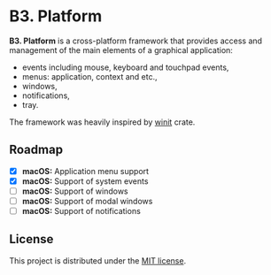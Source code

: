 # B3. Platform

**B3. Platform** is a cross-platform framework that provides access and management of the main elements of a graphical application:
- events including mouse, keyboard and touchpad events,
- menus: application, context and etc.,
- windows,
- notifications,
- tray.

The framework was heavily inspired by [winit][winit] crate.

## Roadmap

- [x] **macOS:** Application menu support
- [x] **macOS:** Support of system events
- [ ] **macOS:** Support of windows
- [ ] **macOS:** Support of modal windows
- [ ] **macOS:** Support of notifications

## License

This project is distributed under the [MIT license][license].

[winit]:
https://github.com/rust-windowing/winit
[license]:
LICENSE